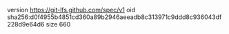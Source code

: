 version https://git-lfs.github.com/spec/v1
oid sha256:d0f4955b4851cd360a89b2946aeeadb8c313971c9ddd8c936043df228d9e64d6
size 660
